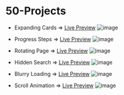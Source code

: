 # 50-Projects
* Expanding Cards => <a href="https://sanky2020.github.io/50-Projects/Day1%20-%20Expanding%20Cards/" target="_blank">Live Preview</a>
![image](https://user-images.githubusercontent.com/69984129/150635922-759115f7-78dd-489e-b0fe-8136cbfd80c7.png)

* Progress Steps => <a href="https://sanky2020.github.io/50-Projects/Day2%20-%20Progress%20Steps/" target="_blank">Live Preview</a>
![image](https://user-images.githubusercontent.com/69984129/150635950-6b383745-3cf0-4d31-abd9-78eb86a99dd1.png)

* Rotating Page => <a href="https://sanky2020.github.io/50-Projects/Day3%20-%20Rotating%20Page/" target="_blank">Live Preview</a>
![image](https://user-images.githubusercontent.com/69984129/150635966-1ed4de7e-2062-421b-80a8-a701d2f120d4.png)

* Hidden Search => <a href="https://sanky2020.github.io/50-Projects/Day4%20-%20Hidden%20Search/" target="_blank">Live Preview</a>
![image](https://user-images.githubusercontent.com/69984129/150635990-ade0d112-4513-409e-b8c9-2f68426de6e4.png)

* Blurry Loading => <a href="https://sanky2020.github.io/50-Projects/Day5%20-%20Blurry%20Loading" target="_blank">Live Preview</a>
![image](https://user-images.githubusercontent.com/69984129/150636009-26db7f28-75b7-4e36-ab21-e3961030ab61.png)

* Scroll Animation => <a href="https://sanky2020.github.io/50-Projects/Day6%20-%20Scroll%20Animation" target="_blank">Live Preview</a>
![image](https://user-images.githubusercontent.com/69984129/150696071-6f5336a0-9854-4ad0-a26d-d18baed5aeb6.png)
